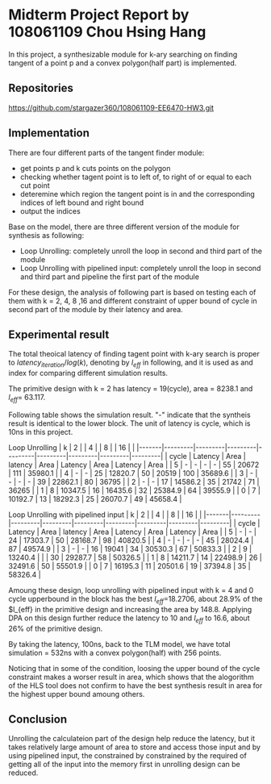 # Midterm Project Report by 108061109 Chou Hsing Hang
In this project, a synthesizable module for k-ary searching on finding tangent of a point p and a convex polygon(half part) is implemented.
## Repositories
https://github.com/stargazer360/108061109-EE6470-HW3.git
## Implementation
There are four different parts of the tangent finder module: 
* get points p and k cuts points on the polygon
* checking whether tagent point is to left of, to right of or equal to each cut point
* deteremine which region the tangent point is in and the corresponding indices of left bound and right bound 
* output the indices

Base on the model, there are three different version of the module for synthesis as following:
* Loop Unrolling: completely unroll the loop in second and third part of the module
* Loop Unrolling with pipelined input: completely unroll the loop in second and third part and pipeline the first part of the module

For these design, the analysis of following part is based on testing each of them with k = 2, 4, 8 ,16 and different constraint of upper bound of cycle in second part of the module by their latency and area.
## Experimental result
The total theoical latency of finding tagent point with k-ary search is proper to $latency_{iteration}/log(k)$, denoting by $l_{eff}$ in following, and it is used as and index for comparing different simulation results.

The primitive design with k = 2 has latency = 19(cycle), area = 8238.1 and $l_{eff}$= 63.117.

Following table shows the simulation result. 
"-" indicate that the syntheis result is identical to the lower block. The unit of latency is cycle, which is 10ns in this project.

Loop Unrolling
| k     | 2       |         | 4       |         | 8       |         | 16      |         |
|-------|---------|---------|---------|---------|---------|---------|---------|---------|
| cycle | Latency | Area    | latency | Area    | Latency | Area    | Latency | Area    |
| 5     | -       | -       | -       | -       | 55      | 20672   | 111     | 35980.1 |
| 4     | -       | -       | 25      | 12820.7 | 50      | 20519   | 100     | 35689.6 |
| 3     | -       | -       | -       | -       | 39      | 22862.1 | 80      | 36795   |
| 2     | -       | -       | 17      | 14586.2 | 35      | 21742   | 71      | 36265   |
| 1     | 8       | 10347.5 | 16      | 16435.6 | 32      | 25384.9 | 64      | 39555.9 |
| 0     | 7       | 10192.7 | 13      | 18292.3 | 25      | 26070.7 | 49      | 45658.4 |

Loop Unrolling with pipelined input
| k     | 2       |         | 4       |         | 8       |         | 16      |         |
|-------|---------|---------|---------|---------|---------|---------|---------|---------|
| cycle | Latency | Area    | latency | Area    | Latency | Area    | Latency | Area    |
| 5     | -       | -       | 24      | 17303.7 | 50      | 28168.7 | 98      | 40820.5 |
| 4     | -       | -       | -       | -       | 45      | 28024.4 | 87      | 49574.9 |
| 3     | -       | -       | 16      | 19041   | 34      | 30530.3 | 67      | 50833.3 |
| 2     | 9       | 13240.4 |         |         | 30      | 29287.7 | 58      | 50326.5 |
| 1     | 8       | 14211.7 | 14      | 22498.9 | 26      | 32491.6 | 50      | 55501.9 |
| 0     | 7       | 16195.3 | 11      | 20501.6 | 19      | 37394.8 | 35      | 58326.4 |

Amoung these design, loop unrolling with pipelined input with k = 4 and 0 cycle upperbound in the block has the best $l_{eff}$=18.2706, about 28.9% of the $l_{eff} in the primitive design and increasing the area by $148.8%$. Applying DPA on this design further reduce the latency to 10 and $l_{eff}$ to 16.6, about 26% of the primitive design.

By taking the latency, 100ns, back to the TLM model, we have total simulation = 532ns with a convex polygon(half) with 256 points.

Noticing that in some of the condition, loosing the upper bound of the cycle constraint makes a worser result in area, which shows that the alogorithm of the HLS tool does not confirm to have the best synthesis result in area for the highest upper bound amoung others.

## Conclusion
Unrolling the calculateion part of the design help reduce the latency, but it takes relatively large amount of area to store and access those input and by using pipelined input, the constrained by constrained by the required of getting all of the input into the memory first in unrolling design can be reduced.